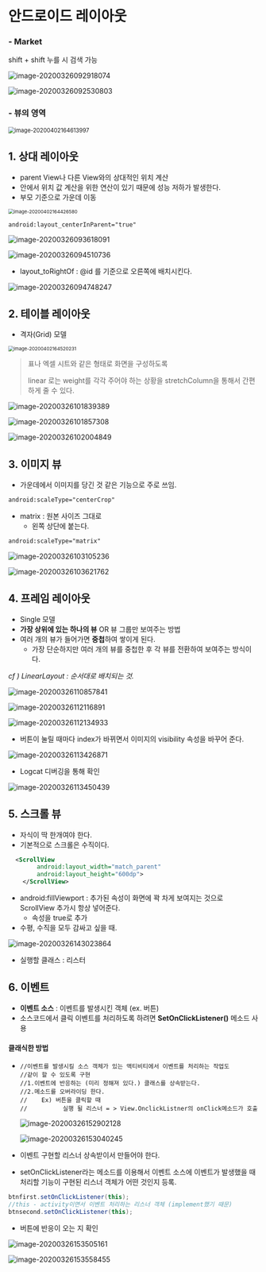 # 안드로이드 레이아웃

### - Market

shift + shift 누를 시 검색 가능

![image-20200326092918074](images/image-20200326092918074.png)

![image-20200326092530803](images/image-20200326092530803.png)

### - 뷰의 영역

<img src="images/image-20200402164613997.png" alt="image-20200402164613997" style="zoom:80%;" />



## 1. 상대 레이아웃

* parent View나 다른 View와의 상대적인 위치 계산
* 안에서 위치 값 계산을 위한 연산이 있기 때문에 성능 저하가 발생한다.
* 부모 기준으로 가운데 이동

<img src="images/image-20200402164426580.png" alt="image-20200402164426580" style="zoom:67%;" />

```xmlk
android:layout_centerInParent="true"
```

![image-20200326093618091](images/image-20200326093618091.png)



![image-20200326094510736](images/image-20200326094510736.png)

*  layout_toRightOf : @id 를 기준으로 오른쪽에 배치시킨다. 

![image-20200326094748247](images/image-20200326094748247.png)

## 2. 테이블 레이아웃

* 격자(Grid) 모델

<img src="images/image-20200402164520231.png" alt="image-20200402164520231" style="zoom:67%;" />

> 표나 엑셀 시트와 같은 형태로 화면을 구성하도록 
>
> linear 로는 weight를 각각 주어야 하는 상황을 stretchColumn을 통해서 간편하게 줄 수 있다.

![image-20200326101839389](images/image-20200326101839389.png)

![image-20200326101857308](images/image-20200326101857308.png)

![image-20200326102004849](images/image-20200326102004849.png)





## 3. 이미지 뷰

* 가운데에서 이미지를 당긴 것 같은 기능으로 주로 쓰임.

```xml
android:scaleType="centerCrop"
```

* matrix : 원본 사이즈 그대로 
  * 왼쪽 상단에 붙는다. 

```xml
android:scaleType="matrix"
```



![image-20200326103105236](images/image-20200326103105236.png)

![image-20200326103621762](images/image-20200326103621762.png)

## 4. 프레임 레이아웃

* Single 모델
* **가장 상위에 있는 하나의 뷰** OR 뷰 그룹만 보여주는 방법
* 여러 개의 뷰가 들어가면 **중첩**하여 쌓이게 된다. 
  * 가장 단순하지만 여러 개의 뷰를 중첩한 후 각 뷰를 전환하여 보여주는 방식이다. 

*cf ) LinearLayout : 순서대로 배치되는 것.*

![image-20200326110857841](images/image-20200326110857841.png)

![image-20200326112116891](images/image-20200326112116891.png)

![image-20200326112134933](images/image-20200326112134933.png)

* 버튼이 눌릴 때마다 index가 바뀌면서 이미지의 visibility 속성을 바꾸어 준다.

![image-20200326113426871](images/image-20200326113426871.png)

* Logcat 디버깅을 통해 확인

![image-20200326113450439](images/image-20200326113450439.png)

## 5. 스크롤 뷰

* 자식이 딱 한개여야 한다.
* 기본적으로 스크롤은 수직이다. 

```xml
  <ScrollView
        android:layout_width="match_parent"
        android:layout_height="600dp">
    </ScrollView>

```

* android:fillViewport  : 추가된 속성이 화면에 꽉 차게 보여지는 것으로 ScrollView 추가시 항상 넣어준다.
  * 속성을 true로 추가
* 수평, 수직을 모두 감싸고 싶을 때.

![image-20200326143023864](images/image-20200326143023864.png)

* 실행할 클래스 : 리스터

## 6. 이벤트

* **이벤트 소스** : 이벤트를 발생시킨 객체 (ex. 버튼) 
* 소스코드에서 클릭 이벤트를 처리하도록 하려면 **SetOnClickListener()** 메소드 사용

#### 클래식한 방법

* ```
  //이벤트를 발생시킬 소스 객체가 있는 액티비티에서 이벤트를 처리하는 작업도
  //같이 할 수 있도록 구현
  //1.이벤트에 반응하는 (미리 정해져 있다.) 클래스를 상속받는다.
  //2.메소드를 오버라이딩 한다.
  //    Ex) 버튼을 클릭할 때
  //          실행 될 리스너 = > View.OnclickListner의 onClick메소드가 호출
  ```

  ![image-20200326152902128](images/image-20200326152902128.png)

  ![image-20200326153040245](images/image-20200326153040245.png)

* 이벤트 구현할 리스너 상속받이서 만들어야 한다.

* setOnClickListener라는 메소드를 이용해서 이벤트 소스에 이벤트가 발생했을 때 처리할 기능이 구현된 리스너 객체가 어떤 것인지 등록.

  

```java
btnfirst.setOnClickListener(this); 
//this - activity이면서 이벤트 처리하는 리스너 객체 (implement했기 때문)
btnsecond.setOnClickListener(this);
```

* 버튼에 반응이 오는 지 확인

![image-20200326153505161](images/image-20200326153505161.png)

![image-20200326153558455](images/image-20200326153558455.png)